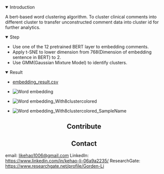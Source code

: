 <br>

<details open>
<summary>Introduction</summary>

A bert-based word clustering algorithm. To cluster clinical comments into different cluster to transfer unconstructed comment data into cluster id for further analytics.

</details>

<details open>
<summary>Step</summary>


- Use one of the 12 pretrained BERT layer to embedding comments.
- Apply t-SNE to lower dimension from 768(Dimension of embedding sentence in BERT) to 2.
- Use GMM(Gaussian Mixture Model) to identify clusters.

</details>

<details open>
<summary>Result</summary>

- [embedding_result.csv](https://github.com/LeeGorden/Bert-Based-Word-Clustering/files/8697458/embedding_result.csv)
  
- ![Word embedding](https://user-images.githubusercontent.com/72702872/168527283-1f91f434-4c78-4391-a63f-1a5d7c9e9e1b.png)

- ![Word embedding_With8clustercolored](https://user-images.githubusercontent.com/72702872/168527291-dd4fc78b-dd90-4107-a687-9e97a8d5f4f1.png)

- ![Word embedding_With8clustercolored_SampleName](https://user-images.githubusercontent.com/72702872/168527315-0abd6256-7d85-4ffa-af94-47eade562bb8.png)

</details>

## <div align="center">Contribute</div>



## <div align="center">Contact</div>

email: likehao1006@gmail.com
LinkedIn: https://www.linkedin.com/in/kehao-li-06a9a2235/
ResearchGate: https://www.researchgate.net/profile/Gorden-Li

<br>

